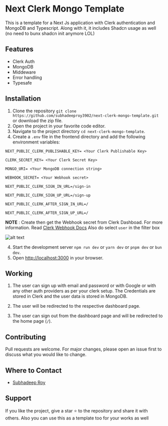 # Next Clerk Mongo Template

This is a template for a Next Js application with Clerk authentication and MongoDB and Typescript.
Along with it, it includes Shadcn usage as well 
(no need to bunx shadcn init anymore LOL)


## Features

- Clerk Auth
- MongoDB
- Middeware
- Error handling
- Typesafe

## Installation

1. Clone the repository `git clone https://github.com/subhadeeproy3902/next-clerk-mongo-template.git` or download the zip file.
2. Open the project in your favorite code editor.
3. Navigate to the project directory `cd next-clerk-mongo-template`.
4. Create a `.env` file in the frontend directory and add the following environment variables:

```
NEXT_PUBLIC_CLERK_PUBLISHABLE_KEY= <Your Clerk Publishable Key>

CLERK_SECRET_KEY= <Your Clerk Secret Key>

MONGO_URI= <Your MongoDB connection string>

WEBHOOK_SECRET= <Your Webhook secret>

NEXT_PUBLIC_CLERK_SIGN_IN_URL=/sign-in

NEXT_PUBLIC_CLERK_SIGN_UP_URL=/sign-up

NEXT_PUBLIC_CLERK_AFTER_SIGN_IN_URL=/

NEXT_PUBLIC_CLERK_AFTER_SIGN_UP_URL=/
```
<b>NOTE</b> : Create then get the Webhook secret from Clerk Dashboad. For more information. Read [Clerk Webhook Docs](https://clerk.com/docs/integrations/webhooks/overview)
Also do select `user` in the filter box

![alt text](https://i.postimg.cc/SKQDQTLN/image.png)

4. Start the development server `npm run dev` or `yarn dev` or `pnpm dev` or `bun dev`.
5. Open [http://localhost:3000](http://localhost:3000) in your browser.

## Working

1. The user can sign up with email and password or with Google or with any other auth providers as per your clerk setup. The Credentials are stored in Clerk and the user data is stored in MongoDB.

3. The user will be redirected to the respective dashboard page.

4. The user can sign out from the dashboard page and will be redirected to the home page (`/`).

## Contributing

Pull requests are welcome. For major changes, please open an issue first to discuss what you would like to change.

## Where to Contact

- [Subhadeep Roy](https://www.linkedin.com/in/subhadeeproy3902/)

## Support

If you like the project, give a star ⭐ to the repository and share it with others. Also you can use this as a template too for your works as well
